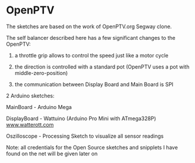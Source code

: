 OpenPTV
=======

The sketches are based on the work of OpenPTV.org Segway clone.

The self balancer described here has a few significant changes to the OpenPTV: 

1. a throttle grip allows to control the speed just like a motor cycle

2. the direction is controlled with a standard pot (OpenPTV uses a pot with middle-zero-position)

3. the communication between Display Board and Main Board is SPI


2 Arduino sketches:

MainBoard     -  Arduino Mega

DisplayBoard  -  Wattuino (Arduino Pro Mini with ATmega328P) www.watterott.com



Oszilloscope  -  Processing Sketch to visualize all sensor readings

Note: all credentials for the Open Source sketches and snipplets I have found on the net will be given later on


